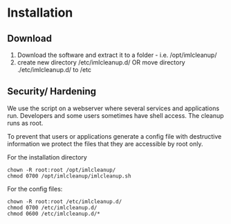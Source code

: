 
# Installation #

## Download ##

1. Download the software and extract it to a folder - i.e. /opt/imlcleanup/
2. create new directory /etc/imlcleanup.d/ OR move directory ./etc/imlcleanup.d/ to /etc

## Security/ Hardening ##

We use the script on a webserver where several services and applications run. Developers and some users sometimes have shell access. The cleanup runs as root.

To prevent that users or applications generate a config file with destructive information we protect the files that they are accessible by root only.

For the installation directory

```shell
chown -R root:root /opt/imlcleanup/
chmod 0700 /opt/imlcleanup/imlcleanup.sh
```

For the config files:

```shell
chown -R root:root /etc/imlcleanup.d/
chmod 0700 /etc/imlcleanup.d/
chmod 0600 /etc/imlcleanup.d/*
```
